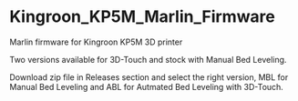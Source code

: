 # Kingroon_KP5M_Marlin_Firmware
Marlin firmware for Kingroon KP5M 3D printer

Two versions available for 3D-Touch and stock with Manual Bed Leveling.

Download zip file in Releases section and select the right version, MBL for Manual Bed Leveling and ABL for Autmated Bed Leveling with 3D-Touch.
